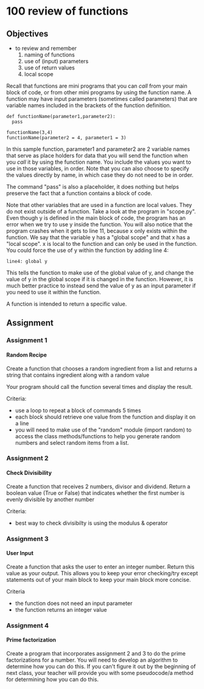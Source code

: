 # 100 review of functions

## Objectives
* to review and remember
  1. naming of functions
  2. use of (input) parameters
  3. use of return values
  4. local scope


Recall that functions are mini programs that you can *call* from your main block of code, or from other mini programs by using the function name.  A function may have input parameters (sometimes called parameters) that are variable names included in the brackets of the function definition.

```
def functionName(parameter1,parameter2):
  pass

functionName(3,4)
functionName(parameter2 = 4, parameter1 = 3)
```
In this sample function, parameter1 and parameter2 are 2 variable names that serve as place holders for data that you will send the function when you *call* it by using the function name.  You include the values you want to use in those variables, in order.  Note that you can also choose to specify the values directly by name, in which case they do not need to be in order.

The command "pass" is also a placeholder, it does nothing but helps preserve the fact that a function contains a block of code.

Note that other variables that are used in a function are local values.  They do not exist outside of a function. Take a look at the program in "scope.py".  Even though y is defined in the main block of code, the program has an error when we try to use y inside the function.  You will also notice that the program crashes when it gets to line 11, because x only exists within the function.  We say that the variable y has a "global scope" and that x has a "local scope".  x is local to the function and can only be used in the function.
You could force the use of y within the function by adding line 4:
```
line4: global y
```
This tells the function to make use of the global value of y, and change the value of y in the global scope if it is changed in the function. However, it is much better practice to instead send the value of y as an input parameter if you need to use it within the function.

A function is intended to return a specific value.

## Assignment
### Assignment 1
#### Random Recipe
Create a function that chooses a random ingredient from a list and returns a string that contains ingredient along with a random value

Your program should call the function several times and display the result.

Criteria:
* use a loop to repeat a block of commands 5 times
* each block should retrieve one value from the function and display it on a line
* you will need to make use of the "random" module (import random) to access the class methods/functions to help you generate random numbers and select random items from a list.


### Assignment 2
#### Check Divisibility
Create a function that receives 2 numbers, divisor and dividend. Return a boolean value (True or False) that indicates whether the first number is evenly divisible by another number

Criteria:
* best way to check divisibilty is using the modulus & operator


### Assignment 3
#### User Input
Create a function that asks the user to enter an integer number.  Return this value as your output.  This allows you to keep your error checking/try except statements out of your main block to keep your main block more concise.

Criteria
* the function does not need an input parameter
* the function returns an integer value

### Assignment 4
#### Prime factorization
Create a program that incorporates assignment 2 and 3 to do the prime factorizations for a number.  You will need to develop an algorithm to determine how you can do this.  If you can't figure it out by the beginning of next class, your teacher will provide you with some pseudocode/a method for determining how you can do this.